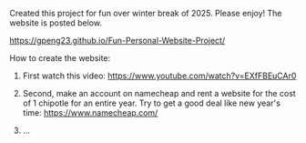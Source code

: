 Created this project for fun over winter break of 2025. Please enjoy! The website is posted below.

https://gpeng23.github.io/Fun-Personal-Website-Project/

How to create the website:

1) First watch this video: https://www.youtube.com/watch?v=EXfFBEuCAr0

2) Second, make an account on namecheap and rent a website for the cost of 1 chipotle for an entire year. Try to get a good deal like new year's time: https://www.namecheap.com/

3) ...
